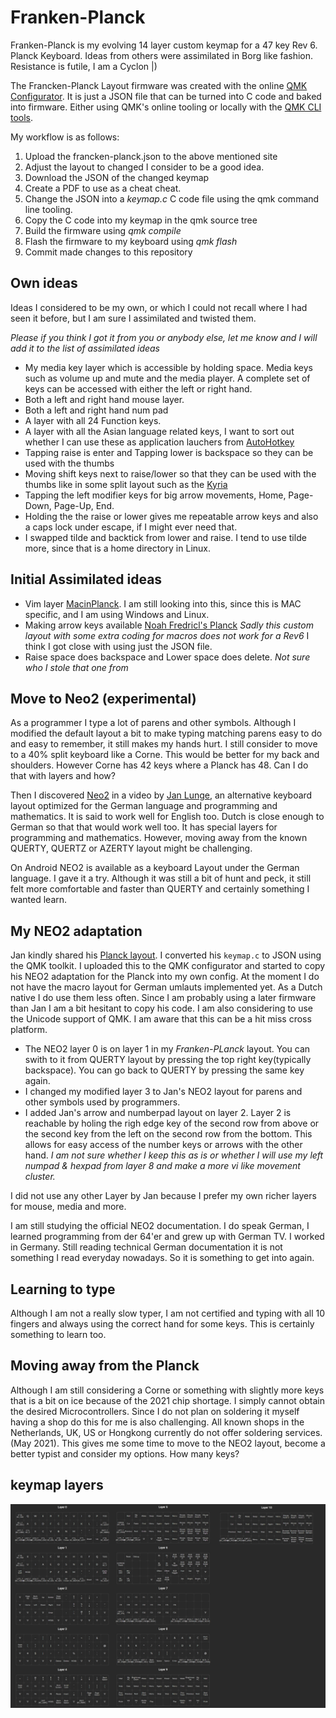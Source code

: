 # Franken-Planck

Franken-Planck is my evolving 14 layer custom keymap for a 47 key Rev 6. Planck Keyboard. 
Ideas from others were assimilated in Borg like fashion. Resistance is futile, I am a Cyclon |)

The Francken-Planck Layout firmware was created with the online [QMK Configurator](https://config.qmk.fm).
It is just a JSON file that can be turned into C code and baked into firmware. Either using QMK's online tooling or locally  with the [QMK CLI tools](https://docs.qmk.fm/#/cli).

My workflow is as follows:

1. Upload the francken-planck.json to the above mentioned site
2. Adjust the layout to changed I consider to be a good idea.
3. Download the JSON of the changed keymap
4. Create a PDF to use as a cheat cheat.
5. Change the JSON into a _keymap.c_ C code file using the qmk command line tooling.
6. Copy the C code into my keymap in the qmk source tree
7. Build the firmware using _qmk compile_
8. Flash the firmware to my keyboard using _qmk flash_
9. Commit made changes to this repository


## Own ideas

Ideas I considered to be my own, or which I could not recall where I had seen it before, but I am sure I assimilated and twisted them.

_Please if you think I got it from you or anybody else, let me know and I will add it to the list of assimilated ideas_

* My media key layer which is accessible by holding space. Media keys such as volume up and mute and the media player. A complete set of keys can be accessed with either the left or right hand.
* Both a left and right hand mouse layer.
* Both a left and right hand num pad
* A layer with all 24 Function keys.
* A layer with all the Asian language related keys, I want to sort out whether I can use these as application lauchers from [AutoHotkey](https://www.autohotkey.com/)
* Tapping raise is enter and Tapping lower is backspace so they can be used with the thumbs
* Moving shift keys next to raise/lower so that they can be used with the thumbs like in some split layout such as the [Kyria](https://blog.splitkb.com/blog/introducing-the-kyria)
* Tapping the left modifier keys for big arrow movements, Home, Page-Down, Page-Up, End.
* Holding the the raise or lower gives me repeatable arrow keys and also a caps lock under escape, if I might ever need that.
* I swapped tilde and backtick from lower and raise. I tend to use tilde more, since that is a home directory in Linux.

## Initial Assimilated ideas

* Vim layer [MacinPlanck](https://macintacos.github.io/macinplanck-configuration). I am still looking into this, since this is MAC specific, and I am using Windows and Linux.
* Making arrow keys available [Noah Fredricl's Planck](https://noahfrederick.com/log/the-planck-keyboard)
  _Sadly this custom layout with some extra coding for macros does not work for a Rev6_ I think I got close with using just the JSON file.
* Raise space does backspace and  Lower space does delete. _Not sure who I stole that one from_

## Move to Neo2 (experimental)

As a programmer I type a lot of parens and other symbols. Although I modified the default layout a bit to make typing matching parens easy to do and easy to remember, it still makes my hands hurt. I still consider to move to a 40% split keyboard like a Corne. This would be better for my back and shoulders. However Corne has 42 keys where a Planck has 48. Can I do that with layers and how?

Then I discovered [Neo2](https://neo-layout.org) in a video by [Jan Lunge](https://www.youtube.com/watch?v=rhdMVXlnQIM), an alternative keyboard layout optimized for the German language and programming and mathematics.
It is said to work well for English too. Dutch is close enough to German so that that would work well too. It has special layers for programming and mathematics. However, moving away from the known QUERTY, QUERTZ or AZERTY layout might be challenging.

On Android NEO2 is available as a keyboard Layout under the German language. I gave it a try. Although it was still a bit of hunt and peck, it still felt more comfortable and faster than QUERTY and certainly something I wanted learn.

## My NEO2 adaptation

Jan  kindly shared his [Planck layout](https://blog.heaper.de/planck-neo2-config/). I converted his `keymap.c` to JSON using the QMK toolkit. I uploaded this to the QMK configurator and started to copy his NEO2 adaptation for the Planck into my own config.
At the moment I do not have the macro layout for German umlauts implemented yet. As a Dutch native I do use them less often. Since I am probably using a later firmware than Jan I am a bit hesitant to copy his code. I am also considering to use the Unicode support of QMK. I am aware that this can be a hit miss cross platform.

* The NEO2 layer 0 is on layer 1 in my _Franken-PLanck_ layout.
  You can swith to it from QUERTY layout by pressing the top right key(typically backspace). 
  You can go back to QUERTY by pressing the same key again.
* I changed my modified layer 3 to Jan's NEO2 layout for parens and other symbols used by programmers. 
* I added Jan's arrow and numberpad layout on layer 2. Layer 2 is reachable by holing the righ edge key of the second row from above or the second key from the left on the second row from the bottom. This allows for easy access of the number keys or arrows with the other hand. _I am not sure whether I keep this as is or whether I will use my left numpad & hexpad from layer 8 and make a more vi like movement cluster._

I did not use any other Layer by Jan because I prefer my own richer layers for mouse, media and more.

I am still studying the official NEO2 documentation. I do speak German, I learned programming from der 64'er and grew  up with German TV. I worked in Germany.
Still reading technical German documentation it is not something I read everyday nowadays. So it is something to get into again. 

## Learning to type

Although I am not a really slow typer, I am not certified and typing with all 10 fingers and always using the correct hand for some keys. This is certainly something to learn too.

## Moving away from the Planck

Although I am still considering a Corne or something with slightly more keys that is a bit on ice because of the 2021 chip shortage. I simply cannot obtain the desired Microcontrollers.
Since I do not plan on soldering it myself having a shop do this for me is also challenging. All known shops in the Netherlands, UK, US or Hongkong currently do not offer soldering services.(May 2021).
This gives me some time to move to the NEO2 layout, become a better typist and consider my options. How many keys?

## keymap layers

![keymaps](franken-planck.png)
